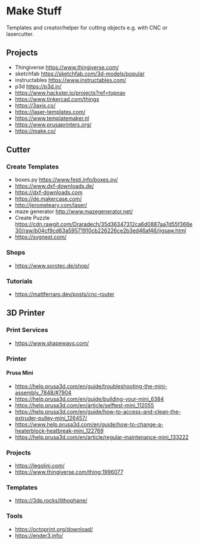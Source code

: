# Make Stuff

Templates and creator/helper for cutting objects e.g. with CNC or lasercutter.

## Projects

- Thingiverse <https://www.thingiverse.com/>
- sketchfab <https://sketchfab.com/3d-models/popular>
- instructables <https://www.instructables.com/>
- p3d <https://p3d.in/>
- <https://www.hackster.io/projects?ref=topnav>
- <https://www.tinkercad.com/things>
- <https://3axis.co/>
- <https://laser-templates.com/>
- <https://www.templatemaker.nl>
- <https://www.prusaprinters.org/>
- <https://make.co/>

## Cutter

### Create Templates

- boxes.py <https://www.festi.info/boxes.py/>
- <https://www.dxf-downloads.de/>
- <https://dxf-downloads.com>
- <https://de.makercase.com/>
- <http://jeromeleary.com/laser/>
- maze generator <http://www.mazegenerator.net/>
- Create Puzzle <https://cdn.rawgit.com/Draradech/35d36347312ca6d0887aa7d55f366e30/raw/b04cf9cd63a59571910cb226226ce2b3ed46af46/jigsaw.html>
- <https://svgnest.com/>

### Shops

- <https://www.sorotec.de/shop/>

### Tutorials

- <https://mattferraro.dev/posts/cnc-router>

## 3D Printer

### Print Services

- <https://www.shapeways.com/>

### Printer

#### Prusa Mini

- <https://help.prusa3d.com/en/guide/troubleshooting-the-mini-assembly_7848/#7904>
- <https://help.prusa3d.com/en/guide/building-your-mini_6384>
- <https://help.prusa3d.com/en/article/selftest-mini_112055>
- <https://help.prusa3d.com/en/guide/how-to-access-and-clean-the-extruder-pulley-mini_126457/>
- <https://www.help.prusa3d.com/en/guide/how-to-change-a-heaterblock-heatbreak-mini_122769>
- <https://help.prusa3d.com/en/article/regular-maintenance-mini_133222>

### Projects

- <https://legolini.com/>
- <https://www.thingiverse.com/thing:1996077>

### Templates

- <https://3dp.rocks/lithophane/>

### Tools

- <https://octoprint.org/download/>
- <https://ender3.info/>
